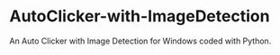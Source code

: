 # AutoClicker-with-ImageDetection
An Auto Clicker with Image Detection for Windows coded with Python.
